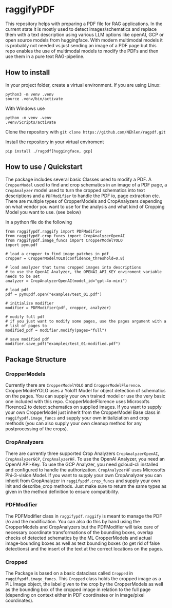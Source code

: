 # raggifyPDF

This repository helps with preparing a PDF file for RAG applications.
In the current state it is mostly used to detect images/schematics and replace them with a text description using various LLM options like openAI, GCP or open source models from huggingface. With modern multimodal models it is probably not needed vs just sending an image of a PDF page but this repo enables the use of multimodal models to modify the PDFs and then use them in a pure text RAG-pipeline.

## How to install
In your project folder, create a virtual environment.
If you are using Linux:
```
python3 -m venv .venv
source .venv/bin/activate
```
With Windows use
```
python -m venv .venv
.venv/Scripts/activate
```

Clone the repository with
```git clone https://github.com/NEhlen/ragpdf.git```

Install the repository in your virtual enviroment
```
pip install ./ragpdf[huggingface, gcp]
```

## How to use / Quickstart
The package includes several basic Classes used to modify a PDF.
A `CropperModel` used to find and crop schematics in an image of a PDF page, a `CropAnalyzer` model used to turn the cropped schematics into text descriptions and a `PDFModifier` to handle the PDF io, page extraction etc.
There are multiple types of CropperModels and CropAnalyzers depending on what vendor you want to use for the analysis and what kind of Cropping Model you want to use. (see below)

In a python file do the following
```
from raggifypdf.raggify import PDFModifier
from raggifypdf.crop_funcs import CropAnalyzerOpenAI
from raggifypdf.image_funcs import CropperModelYOLO
import pymupdf

# load a cropper to find image patches in pdf
cropper = CropperModelYOLO(confidence_threshold=0.8)

# load analyzer that turns cropped images into descriptions
# to use the OpenAI Analyzer, the OPENAI_API_KEY enviroment variable needs to be set
analyzer = CropAnalyzerOpenAI(model_id="gpt-4o-mini")

# load pdf
pdf = pymupdf.open("examples/test_01.pdf")

# initialize modifier
modifier = PDFModifier(pdf, cropper, analyzer)

# modify full pdf
# if you just want to modify some pages, use the pages argument with a
# list of pages to
modified_pdf = modifier.modify(pages="full")

# save modified pdf
modifier.save_pdf("examples/test_01-modified.pdf")
```

## Package Structure
### CropperModels

Currently there are `CropperModelYOLO` and `CropperModelFlorence`. CropperModelYOLO uses a Yolo11 Model for object detection of schematics on the pages. You can supply your own trained model or use the very basic one included with this repo.
CropperModelFlorence uses Microsofts Florence2 to detect schematics on supplied images.
If you want to supply your own CropperModel just inherit from the CropperModel Base class in `raggifypdf.image_funcs` and supply your own initializiation and crop methods (you can also supply your own cleanup method for any postprocessing of the crops).

### CropAnalyzers

There are currently three supported Crop Analyzers `CropAnalyzerOpenAI`, `CropAnalyzerGCP`, `CropAnalyzerHF`.
To use the OpenAI Analyzer, you need an OpenAI API-Key. To use the GCP Analyzer, you need gcloud-cli installed and configured to handle the authorization.
`CropAnalyzerHF` uses Microsofts Phi-3-vision Model.
If you want to supply your own CropAnalyzer you can inherit from CropAnalyzer in `raggifypdf.crop_funcs` and supply your own init and describe_crop methods. Just make sure to return the same types as given in the method definition to ensure compatibility.

### PDFModifier
The PDFModifier class in `raggifypdf.raggify` is meant to manage the PDF i/o and the modification. You can also do this by hand using the CropperModels and CropAnalyzers but the PDFModifier will take care of necessary coordinate transformations of the bounding boxes, overlap checks of detected schematics by the ML CropperModels and actual image-bounding boxes as well as text bounding boxes (to get rid of false detections) and the insert of the text at the correct locations on the pages.

### Cropped

The Package is based on a basic dataclass called `Cropped` in `raggifypdf.image_funcs`. This `Cropped` class holds the cropped image as a PIL Image object, the label given to the crop by the CropperModels as well as the bounding box of the cropped image in relation to the full page (depending on context either in PDF coordinates or in image/pixel coordinates).